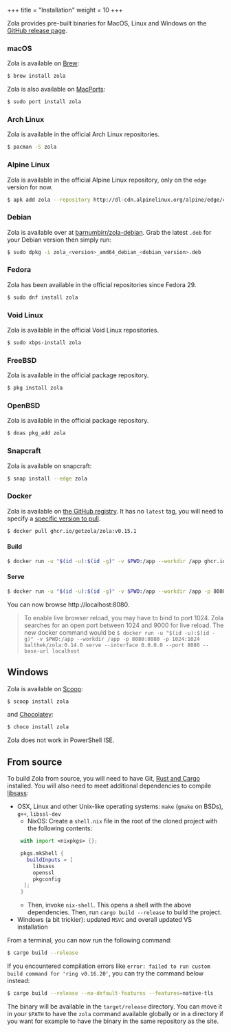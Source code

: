 +++
title = "Installation"
weight = 10
+++

Zola provides pre-built binaries for MacOS, Linux and Windows on the
[GitHub release page](https://github.com/getzola/zola/releases).

### macOS

Zola is available on [Brew](https://brew.sh):

```sh
$ brew install zola
```

Zola is also available on [MacPorts](https://www.macports.org):

```sh
$ sudo port install zola
```

### Arch Linux

Zola is available in the official Arch Linux repositories.

```sh
$ pacman -S zola
```

### Alpine Linux

Zola is available in the official Alpine Linux repository, only on the `edge` version for now.

```sh
$ apk add zola --repository http://dl-cdn.alpinelinux.org/alpine/edge/community/
```

### Debian

Zola is available over at [barnumbirr/zola-debian](https://github.com/barnumbirr/zola-debian).
Grab the latest `.deb` for your Debian version then simply run:

```sh
$ sudo dpkg -i zola_<version>_amd64_debian_<debian_version>.deb
```

### Fedora

Zola has been available in the official repositories since Fedora 29.

```sh
$ sudo dnf install zola
```

### Void Linux

Zola is available in the official Void Linux repositories.

```sh
$ sudo xbps-install zola
```

### FreeBSD

Zola is available in the official package repository.

```sh
$ pkg install zola
```

### OpenBSD

Zola is available in the official package repository.

```sh
$ doas pkg_add zola
```

### Snapcraft

Zola is available on snapcraft:

```sh
$ snap install --edge zola
```

### Docker

Zola is available on [the GitHub registry](https://github.com/getzola/zola/pkgs/container/zola).
It has no `latest` tag, you will need to specify a [specific version to pull](https://github.com/getzola/zola/pkgs/container/zola/versions).

```sh
$ docker pull ghcr.io/getzola/zola:v0.15.1
```

#### Build

```sh
$ docker run -u "$(id -u):$(id -g)" -v $PWD:/app --workdir /app ghcr.io/getzola/zola:v0.15.1 build
```

#### Serve

```sh
$ docker run -u "$(id -u):$(id -g)" -v $PWD:/app --workdir /app -p 8080:8080 ghcr.io/getzola/zola:v0.15.1 serve --interface 0.0.0.0 --port 8080 --base-url localhost
```

You can now browse http://localhost:8080.

> To enable live browser reload, you may have to bind to port 1024. Zola searches for an open
> port between 1024 and 9000 for live reload. The new docker command would be
> `$ docker run -u "$(id -u):$(id -g)" -v $PWD:/app --workdir /app -p 8080:8080 -p 1024:1024 balthek/zola:0.14.0 serve --interface 0.0.0.0 --port 8080 --base-url localhost`

## Windows

Zola is available on [Scoop](https://scoop.sh):

```sh
$ scoop install zola
```

and [Chocolatey](https://chocolatey.org/):

```sh
$ choco install zola
```

Zola does not work in PowerShell ISE.

## From source
To build Zola from source, you will need to have Git, [Rust and Cargo](https://www.rust-lang.org/)
installed. You will also need to meet additional dependencies to compile [libsass](https://github.com/sass/libsass):

- OSX, Linux and other Unix-like operating systems: `make` (`gmake` on BSDs), `g++`, `libssl-dev`
  - NixOS: Create a `shell.nix` file in the root of the cloned project with the following contents:
  ```nix
   with import <nixpkgs> {};

   pkgs.mkShell {
     buildInputs = [
       libsass
       openssl
       pkgconfig
    ];
   }
  ```
  - Then, invoke `nix-shell`. This opens a shell with the above dependencies. Then, run `cargo build --release` to build the project.
- Windows (a bit trickier): updated `MSVC` and overall updated VS installation

From a terminal, you can now run the following command:

```sh
$ cargo build --release
```

If you encountered compilation errors like `error: failed to run custom build command for 'ring v0.16.20'`, you can try the command below instead:

```sh
$ cargo build --release --no-default-features --features=native-tls
```

The binary will be available in the `target/release` directory. You can move it in your `$PATH` to have the
`zola` command available globally or in a directory if you want for example to have the binary in the
same repository as the site.
